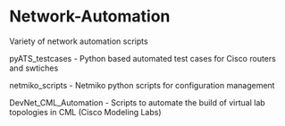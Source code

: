 # Network-Automation
Variety of network automation scripts

pyATS_testcases - Python based automated test cases for Cisco routers and swtiches


netmiko_scripts - Netmiko python scripts for configuration management


DevNet_CML_Automation - Scripts to automate the build of virtual lab topologies in CML (Cisco Modeling Labs)

